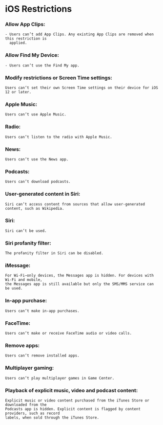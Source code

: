 # iOS Restrictions

### Allow App Clips:

    - Users can’t add App Clips. Any existing App Clips are removed when this restriction is
      applied.

### Allow Find My Device:

    - Users can’t use the Find My app.

### Modify restrictions or Screen Time settings:

    Users can’t set their own Screen Time settings on their device for iOS 12 or later.

### Apple Music:

    Users can’t use Apple Music.

### Radio:

    Users can’t listen to the radio with Apple Music.

### News:

    Users can’t use the News app.

### Podcasts:

    Users can’t download podcasts.

### User-generated content in Siri:

    Siri can’t access content from sources that allow user-generated content, such as Wikipedia.

### Siri:

    Siri can’t be used.

### Siri profanity filter:

    The profanity filter in Siri can be disabled.

### iMessage:

    For Wi-Fi–only devices, the Messages app is hidden. For devices with Wi-Fi and mobile,
    the Messages app is still available but only the SMS/MMS service can be used.

### In-app purchase:

    Users can’t make in-app purchases.

### FaceTime:

    Users can’t make or receive FaceTime audio or video calls.

### Remove apps:

    Users can’t remove installed apps.

### Multiplayer gaming:

    Users can’t play multiplayer games in Game Center.

### Playback of explicit music, video and podcast content:

    Explicit music or video content purchased from the iTunes Store or downloaded from the
    Podcasts app is hidden. Explicit content is flagged by content providers, such as record
    labels, when sold through the iTunes Store.
